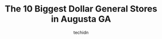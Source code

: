 ---
layout: ampstory
image: https://i0.wp.com/www.depkes.org/wp-content/uploads/2023/06/dollar-general-0-in-augusta-ga-1685967585.jpeg?resize=640,853
author: techidn
featured: false
description: Discover the impressive array of Dollar General options in Augusta GA, where you can find 10 of the largest Dollar General establishments in the area. From renowned classics to hidden gems, 
title: The 10 Biggest Dollar General Stores in Augusta GA
cover:
   title: The 10 Biggest Dollar General Stores in Augusta GA
   subtitle: Rickpate
   background: https://www.depkes.org/wp-content/uploads/2023/06/dollar-general-0-in-augusta-ga-1685967585.jpeg

pages: 
 - layout: thirds
   top: <h1>#1 Dollar General</h1>
   bottom: "<p>This is the worst DG around. Every time I go in I tell myself Im never going back. Last week the cashier told me I couldnt use my DG gift card because the system wouldn</p>"
   background: https://www.depkes.org/wp-content/uploads/2023/06/dollar-general-1-in-augusta-ga-1685967586.jpeg
   backgroundblur: true
 - layout: thirds
   top: <h1>#2 Dollar General</h1>
   bottom: "<p>2489 Tobacco Rd, Hephzibah, GA 30815, United States</p>"
   background: https://www.depkes.org/wp-content/uploads/2023/06/dollar-general-2-in-augusta-ga-1685967587.jpeg
   cta:
      link: https://www.depkes.org/blog/the-10-biggest-dollar-general-stores-in-augusta-ga/
      text: The 10 Biggest Dollar General Stores in Augusta GA
 - layout: thirds
   top: <h1>#3 Dollar General</h1>
   bottom: "<p>3036 Peach Orchard Rd, Augusta, GA 30906, United States</p>"
   background: https://www.depkes.org/wp-content/uploads/2023/06/dollar-general-3-in-augusta-ga-1685967588.jpeg
   cta:
      link: https://www.depkes.org/blog/the-10-biggest-dollar-general-stores-in-augusta-ga/
      text: The 10 Biggest Dollar General Stores in Augusta GA
 - layout: thirds
   top: <h1>#4 Dollar General</h1>
   bottom: "<p>210 S Belair Rd, Augusta, GA 30907, United States</p>"
   background: https://images.unsplash.com/photo-1608411404720-c8f0417bcdba?ixlib=rb-4.0.3&ixid=MnwxMjA3fDB8MHxwaG90by1wYWdlfHx8fGVufDB8fHx8&auto=format&fit=crop&w=640&h=853&q=80
   cta:
      link: https://www.depkes.org/blog/the-10-biggest-dollar-general-stores-in-augusta-ga/
      text: The 10 Biggest Dollar General Stores in Augusta GA
 - layout: thirds
   top: <h1>#5 Dollar General</h1>
   bottom: "<p>5085 Mike Padgett Hwy, Augusta, GA 30906, United States</p>"
   background: https://images.unsplash.com/photo-1620421680010-0766ff230392?ixlib=rb-4.0.3&ixid=MnwxMjA3fDB8MHxwaG90by1wYWdlfHx8fGVufDB8fHx8&auto=format&fit=crop&w=640&h=853&q=80
   cta:
      link: https://www.depkes.org/blog/the-10-biggest-dollar-general-stores-in-augusta-ga/
      text: The 10 Biggest Dollar General Stores in Augusta GA
 - layout: thirds
   top: <h1>#6 Dollar General</h1>
   bottom: "<p>2464 GA-88, Hephzibah, GA 30815, United States</p>"
   background: https://images.unsplash.com/photo-1533735380053-eb8d0759b24a?ixlib=rb-4.0.3&ixid=MnwxMjA3fDB8MHxwaG90by1wYWdlfHx8fGVufDB8fHx8&auto=format&fit=crop&w=640&h=853&q=80
   cta:
      link: https://www.depkes.org/blog/the-10-biggest-dollar-general-stores-in-augusta-ga/
      text: The 10 Biggest Dollar General Stores in Augusta GA
 - layout: thirds
   top: <h1>#7 Dollar General</h1>
   bottom: "<p>5130 Wrightsboro Rd, Grovetown, GA 30813, United States</p>"
   background: https://images.unsplash.com/photo-1510906594845-bc082582c8cc?ixlib=rb-4.0.3&ixid=MnwxMjA3fDB8MHxwaG90by1wYWdlfHx8fGVufDB8fHx8&auto=format&fit=crop&w=640&h=853&q=80
   cta:
      link: https://www.depkes.org/blog/the-10-biggest-dollar-general-stores-in-augusta-ga/
      text: The 10 Biggest Dollar General Stores in Augusta GA
 - layout: thirds
   middle: Continue reading...
   background: https://images.unsplash.com/photo-1557672172-298e090bd0f1?ixlib=rb-4.0.3&ixid=MnwxMjA3fDB8MHxwaG90by1wYWdlfHx8fGVufDB8fHx8&auto=format&fit=crop&w=640&h=853&q=80
   cta:
      link: https://www.depkes.org/blog/the-10-biggest-dollar-general-stores-in-augusta-ga/
      text: The 10 Biggest Dollar General Stores in Augusta GA
      
---